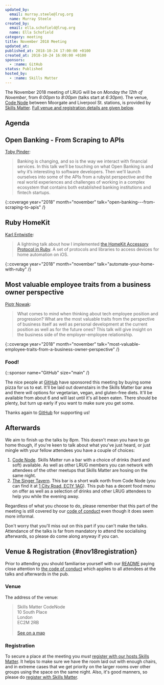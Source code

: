 ```yaml
---
updated_by:
  email: murray.steele@lrug.org
  name: Murray Steele
created_by:
  email: ella.schofield@lrug.org
  name: Ella Schofield
category: meeting
title: November 2018 Meeting
updated_at:
published_at: 2018-10-24 17:00:00 +0100
created_at: 2018-10-24 16:00:00 +0100
sponsors:
  - :name: GitHub
status: Published
hosted_by:
  - :name: Skills Matter
---
```


The November 2018 meeting of LRUG will be on *Monday the 12th of November*,
from _6:00pm_ to _8:00pm_ (talks start at _6:30pm_).  The venue, [Code
Node][skills-matter-venue] between Moorgate and Liverpool St. stations, is
provided by [Skills Matter](http://www.skillsmatter.com).  [Full venue and
registration details are given below](#nov18registration).

## Agenda

## Open Banking - From Scraping to APIs

[Toby Pinder](https://twitter.com/tobypinder):

> Banking is changing, and so is the way we interact with financial services. In
> this talk we’ll be touching on what Open Banking is and why it’s interesting
> to software developers. Then we'll launch ourselves into some of the APIs from
> a rubyist perspective and the real world experiences and challenges of working
> in a complex ecosystem that contains both established banking institutions and
> fintech startups.

{::coverage year="2018" month="november" talk="open-banking---from-scraping-to-apis" /}

## Ruby HomeKit

[Karl Entwistle](https://twitter.com/karlentwistle):

> A lightning talk about how I implemented [the HomeKit Accessory Protocol in
> Ruby](https://github.com/karlentwistle/ruby_home). A set of protocols and
> libraries to access devices for home automation on iOS.

{::coverage year="2018" month="november" talk="automate-your-home-with-ruby" /}

## Most valuable employee traits from a business owner perspective

[Piotr Nowak](https://twitter.com/nowakpiotrek):

> What comes to mind when thinking about tech employee position and progression?
> What are the most valuable traits from the perspective of business itself as
> well as personal development at the current position as well as for the future
> ones? This talk will give insight on the business side of the
> employer-employee relationship.

{::coverage year="2018" month="november" talk="most-valuable-employee-traits-from-a-business-owner-perspective" /}

### Food!

{::sponsor name="GitHub" size="main" /}

The nice people at [GitHub](https://github.com/) have sponsored this meeting
by buying some pizza for us to eat.  It'll be laid out downstairs in the Skills
Matter bar area and there will options for vegetarian, vegan, and gluten-free
diets.  It'll be available from about 6 and will last until it's all been eaten.
There should be plenty, but turn up early if you want to make sure you get some.

Thanks again to [GitHub](https://github.com/) for supporting us!

## Afterwards

We aim to finish up the talks by 8pm.  This doesn't mean you have to go home
though, if you're keen to talk about what you've just heard, or just mingle with
your fellow attendees you have a couple of choices:

1. [Code Node][skills-matter-venue].  Skills Matter run a bar with a choice of
   drinks (hard and soft) available.  As well as other LRUG members you can
   network with attendees of the other meetups that Skills Matter are hosing on
   the same night.
2. [The Singer Tavern](http://singertavern.com/).  This bar is a short walk
   north from Code Node (you can find it at [1 City Road, EC1Y
   1AG](https://goo.gl/maps/w9kPu)).  This pub has a decent food menu on offer
   as well as a selection of drinks and other LRUG attendees to help you
   while the evening away.

Regardless of what you choose to do, please remember that this part of the
meeting is still covered by our [code of
conduct](http://readme.lrug.org/#code-of-condut) even though it does seem more
informal.

Don't worry that you'll miss out on this part if you can't make the talks.
Attendance of the talks is far from mandatory to attend the socialising
afterwards, so please do come along anyway if you can.

## Venue & Registration {#nov18registration}

Prior to attending you should familiarise yourself with our
[README](http://readme.lrug.org/) paying close attention to [the code of
conduct](http://readme.lrug.org/#code-of-conduct) which applies to
all attendees at the talks and afterwards in the pub.

### Venue

The address of the venue:

> Skills Matter CodeNode<br/>10 South Place<br/>London<br/>EC2M 2RB<br/><br/>[See on a map](https://goo.gl/maps/ONJT4)

### Registration

To secure a place at the meeting you *must* [register with our hosts
Skills Matter][skills-matter-event].  It helps to make sure we have the room
laid out with enough chairs, and in extreme cases that we get priority on the
larger rooms over other groups using the space on the same night.  Also, it's
good manners, so please do [register with Skills Matter][skills-matter-event].

[skills-matter-venue]: https://skillsmatter.com/locations/264-skills-matter-codenode
[skills-matter-event]: https://skillsmatter.com/meetups/11303-lrug-london-ruby-user-group

